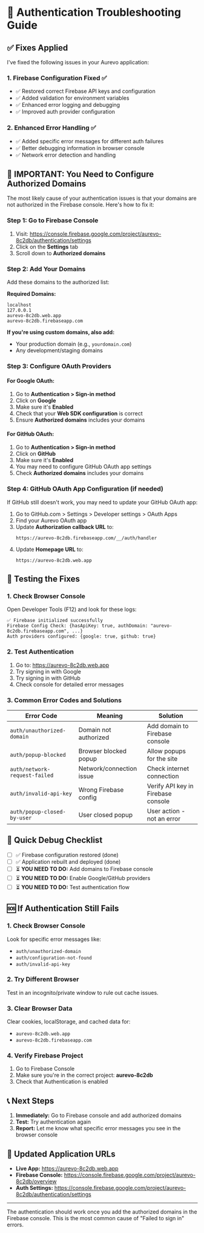 # 🔐 Authentication Troubleshooting Guide

## ✅ Fixes Applied

I've fixed the following issues in your Aurevo application:

### 1. **Firebase Configuration Fixed** ✅
- ✅ Restored correct Firebase API keys and configuration
- ✅ Added validation for environment variables
- ✅ Enhanced error logging and debugging
- ✅ Improved auth provider configuration

### 2. **Enhanced Error Handling** ✅
- ✅ Added specific error messages for different auth failures
- ✅ Better debugging information in browser console
- ✅ Network error detection and handling

## 🚨 **IMPORTANT: You Need to Configure Authorized Domains**

The most likely cause of your authentication issues is that your domains are not authorized in the Firebase console. Here's how to fix it:

### **Step 1: Go to Firebase Console**
1. Visit: https://console.firebase.google.com/project/aurevo-8c2db/authentication/settings
2. Click on the **Settings** tab
3. Scroll down to **Authorized domains**

### **Step 2: Add Your Domains**
Add these domains to the authorized list:

**Required Domains:**
```
localhost
127.0.0.1
aurevo-8c2db.web.app
aurevo-8c2db.firebaseapp.com
```

**If you're using custom domains, also add:**
- Your production domain (e.g., `yourdomain.com`)
- Any development/staging domains

### **Step 3: Configure OAuth Providers**

#### **For Google OAuth:**
1. Go to **Authentication > Sign-in method**
2. Click on **Google**
3. Make sure it's **Enabled**
4. Check that your **Web SDK configuration** is correct
5. Ensure **Authorized domains** includes your domains

#### **For GitHub OAuth:**
1. Go to **Authentication > Sign-in method**
2. Click on **GitHub**
3. Make sure it's **Enabled**
4. You may need to configure GitHub OAuth app settings
5. Check **Authorized domains** includes your domains

### **Step 4: GitHub OAuth App Configuration (if needed)**

If GitHub still doesn't work, you may need to update your GitHub OAuth app:

1. Go to GitHub.com > Settings > Developer settings > OAuth Apps
2. Find your Aurevo OAuth app
3. Update **Authorization callback URL** to:
   ```
   https://aurevo-8c2db.firebaseapp.com/__/auth/handler
   ```
4. Update **Homepage URL** to:
   ```
   https://aurevo-8c2db.web.app
   ```

## 🔧 **Testing the Fixes**

### **1. Check Browser Console**
Open Developer Tools (F12) and look for these logs:
```
✅ Firebase initialized successfully
Firebase Config Check: {hasApiKey: true, authDomain: "aurevo-8c2db.firebaseapp.com", ...}
Auth providers configured: {google: true, github: true}
```

### **2. Test Authentication**
1. Go to: https://aurevo-8c2db.web.app
2. Try signing in with Google
3. Try signing in with GitHub
4. Check console for detailed error messages

### **3. Common Error Codes and Solutions**

| Error Code | Meaning | Solution |
|------------|---------|----------|
| `auth/unauthorized-domain` | Domain not authorized | Add domain to Firebase console |
| `auth/popup-blocked` | Browser blocked popup | Allow popups for the site |
| `auth/network-request-failed` | Network/connection issue | Check internet connection |
| `auth/invalid-api-key` | Wrong Firebase config | Verify API key in Firebase console |
| `auth/popup-closed-by-user` | User closed popup | User action - not an error |

## 📝 **Quick Debug Checklist**

- [ ] ✅ Firebase configuration restored (done)
- [ ] ✅ Application rebuilt and deployed (done)
- [ ] ⏳ **YOU NEED TO DO:** Add domains to Firebase console
- [ ] ⏳ **YOU NEED TO DO:** Enable Google/GitHub providers
- [ ] ⏳ **YOU NEED TO DO:** Test authentication flow

## 🆘 **If Authentication Still Fails**

### **1. Check Browser Console**
Look for specific error messages like:
- `auth/unauthorized-domain`
- `auth/configuration-not-found` 
- `auth/invalid-api-key`

### **2. Try Different Browser**
Test in an incognito/private window to rule out cache issues.

### **3. Clear Browser Data**
Clear cookies, localStorage, and cached data for:
- `aurevo-8c2db.web.app`
- `aurevo-8c2db.firebaseapp.com`

### **4. Verify Firebase Project**
1. Go to Firebase Console
2. Make sure you're in the correct project: **aurevo-8c2db**
3. Check that Authentication is enabled

## 📞 **Next Steps**

1. **Immediately:** Go to Firebase console and add authorized domains
2. **Test:** Try authentication again
3. **Report:** Let me know what specific error messages you see in the browser console

## 🔄 **Updated Application URLs**

- **Live App:** https://aurevo-8c2db.web.app
- **Firebase Console:** https://console.firebase.google.com/project/aurevo-8c2db/overview
- **Auth Settings:** https://console.firebase.google.com/project/aurevo-8c2db/authentication/settings

---

The authentication should work once you add the authorized domains in the Firebase console. This is the most common cause of "Failed to sign in" errors. 